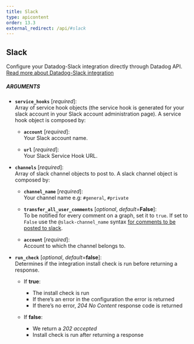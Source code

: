 ```yaml
---
title: Slack
type: apicontent
order: 13.3
external_redirect: /api/#slack
---
```


## Slack

Configure your Datadog-Slack integration directly through Datadog API.  
[Read more about Datadog-Slack integration](/integrations/slack)

##### ARGUMENTS

* **`service_hooks`** [*required*]:  
    Array of service hook objects (the service hook is generated for your slack account in your Slack account administration page). A service hook object is composed by:

    * **`account`** [*required*]:  
        Your Slack account name.

    * **`url`** [*required*]:  
        Your Slack Service Hook URL. 
  
  

* **`channels`** [*required*]:  
    Array of slack channel objects to post to. A slack channel object is composed by:

    * **`channel_name`** [*required*]:  
        Your channel name e.g: `#general`, `#private`

    * **`transfer_all_user_comments`** [*optional*, *default*=**False**]:  
        To be notified for every comment on a graph, set it to `true`. If set to `False` use the `@slack-channel_name` syntax [for comments to be posted to slack](/monitors/notifications/#slack-integration).

    * **`account`** [*required*]:  
        Account to which the channel belongs to.

* **`run_check`** [*optional*, *default*=**false**]:  
    Determines if the integration install check is run before returning a response.

    * If **true**:

        - The install check is run
        - If there’s an error in the configuration the error is returned
        - If there’s no error, *204 No Content* response code is returned

    * If **false**:

        - We return a *202 accepted*
        - Install check is run after returning a response